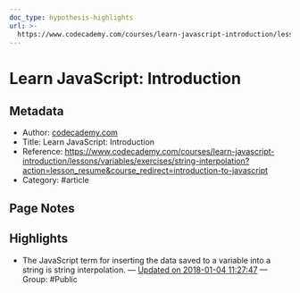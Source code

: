 ```yaml
---
doc_type: hypothesis-highlights
url: >-
  https://www.codecademy.com/courses/learn-javascript-introduction/lessons/variables/exercises/string-interpolation?action=lesson_resume&course_redirect=introduction-to-javascript
---
```


# Learn JavaScript: Introduction

## Metadata
- Author: [codecademy.com]()
- Title: Learn JavaScript: Introduction
- Reference: https://www.codecademy.com/courses/learn-javascript-introduction/lessons/variables/exercises/string-interpolation?action=lesson_resume&course_redirect=introduction-to-javascript
- Category: #article

## Page Notes
## Highlights
- The JavaScript term for inserting the data saved to a variable into a string is string interpolation. — [Updated on 2018-01-04 11:27:47](https://hyp.is/M0xrWvFsEeePYFchj6Qm3g/www.codecademy.com/courses/learn-javascript-introduction/lessons/variables/exercises/string-interpolation?action=lesson_resume&course_redirect=introduction-to-javascript) — Group: #Public



